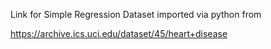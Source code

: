 Link for Simple Regression Dataset imported via python from 

https://archive.ics.uci.edu/dataset/45/heart+disease
